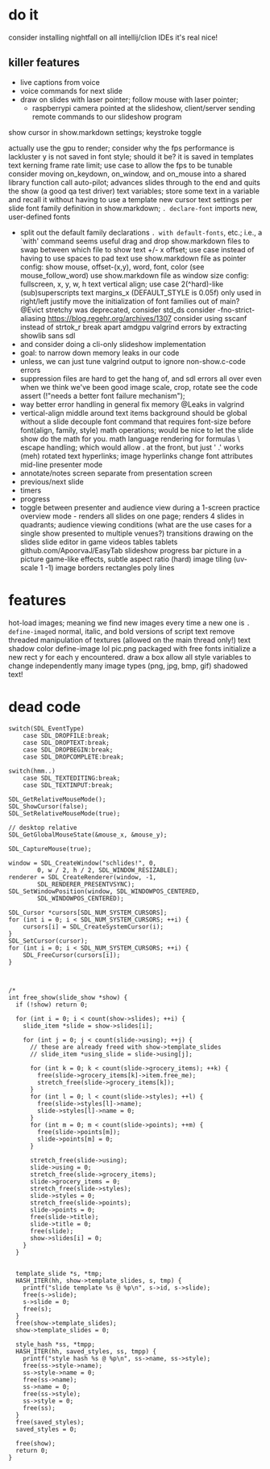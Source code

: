 # do it
consider installing nightfall on all intellij/clion IDEs it's real nice!

## killer features
- live captions from voice
- voice commands for next slide
- draw on slides with laser pointer; follow mouse with laser pointer;
  - raspberrypi camera pointed at the slideshow, client/server sending remote commands to our slideshow program

show cursor in show.markdown settings; keystroke toggle

actually use the gpu to render; consider why the fps performance is lackluster
y is not saved in font style; should it be? it is saved in templates
text kerning
frame rate limit; use case to allow the fps to be tunable
consider moving on_keydown, on_window, and on_mouse into a shared library function call
auto-pilot; advances slides through to the end and quits the show (a good qa test driver)
text variables; store some text in a variable and recall it without having to use a template
new cursor text settings per slide
font family definition in show.markdown; `. declare-font` imports new, user-defined fonts
  - split out the default family declarations `. with default-fonts`, etc.; i.e., a `with' command seems useful
drag and drop show.markdown files to swap between which file to show
text +/- x offset; use case instead of having to use spaces to pad text
use show.markdown file as pointer config: show mouse, offset-(x,y), word, font, color (see mouse_follow_word)
use show.markdown file as window size config: fullscreen, x, y, w, h
text vertical align; use case 2(^hard)-like (sub)superscripts
text margins_x (DEFAULT_STYLE is 0.05f) only used in right/left justify
move the initialization of font families out of main? @Evict
stretchy was deprecated, consider std_ds
consider -fno-strict-aliasing https://blog.regehr.org/archives/1307
consider using sscanf instead of strtok_r
break apart amdgpu valgrind errors by extracting showlib sans sdl
  - and consider doing a cli-only slideshow implementation 
  - goal: to narrow down memory leaks in our code
  - unless, we can just tune valgrind output to ignore non-show.c-code errors
  - suppression files are hard to get the hang of,
    and sdl errors all over even when we think we've been good
image scale, crop, rotate
see the code assert (!"needs a better font failure mechanism");
- way better error handling in general
fix memory @Leaks in valgrind
- vertical-align middle around text items
background should be global without a slide
decouple font command that requires font-size before font(align, family, style)
math operations; would be nice to let the slide show do the math for you.
math language rendering for formulas
\ escape handling; which would allow . at the front, but just ' .' works (meh)
rotated text
hyperlinks; image hyperlinks
change font attributes mid-line
presenter mode
- annotate/notes screen separate from presentation screen
- previous/next slide
- timers
- progress
- toggle between presenter and audience view during
  a 1-screen practice
overview mode - renders all slides on one page; renders 4 slides in quadrants;
audience viewing conditions (what are the use cases for a single show presented to multiple venues?)
transitions
drawing on the slides
slide editor in game
videos
tables
tablets github.com/ApoorvaJ/EasyTab
slideshow progress bar
picture in a picture
game-like effects, subtle
aspect ratio (hard)
image tiling (uv-scale 1 -1)
image borders
rectangles
poly lines

# features
hot-load images; meaning we find new images every time a new one is `. define-image`d
normal, italic, and bold versions of script text
remove threaded manipulation of textures (allowed on the main thread only!)
text shadow color
define-image lol pic.png
packaged with free fonts
initialize a new rect y for each y encountered. draw a box
allow all style variables to change independently
many image types (png, jpg, bmp, gif)
shadowed text!

# dead code

    switch(SDL_EventType)
        case SDL_DROPFILE:break;
        case SDL_DROPTEXT:break;
        case SDL_DROPBEGIN:break;
        case SDL_DROPCOMPLETE:break;

    switch(hmm..)
        case SDL_TEXTEDITING:break;
        case SDL_TEXTINPUT:break;

    SDL_GetRelativeMouseMode();
    SDL_ShowCursor(false);
    SDL_SetRelativeMouseMode(true);

    // desktop relative
    SDL_GetGlobalMouseState(&mouse_x, &mouse_y); 

    SDL_CaptureMouse(true);
    
    window = SDL_CreateWindow("schlides!", 0,
            0, w / 2, h / 2, SDL_WINDOW_RESIZABLE);
    renderer = SDL_CreateRenderer(window, -1,
            SDL_RENDERER_PRESENTVSYNC);
    SDL_SetWindowPosition(window, SDL_WINDOWPOS_CENTERED,
            SDL_WINDOWPOS_CENTERED);

    SDL_Cursor *cursors[SDL_NUM_SYSTEM_CURSORS];
    for (int i = 0; i < SDL_NUM_SYSTEM_CURSORS; ++i) {
        cursors[i] = SDL_CreateSystemCursor(i);
    }
    SDL_SetCursor(cursor);
    for (int i = 0; i < SDL_NUM_SYSTEM_CURSORS; ++i) {
        SDL_FreeCursor(cursors[i]);
    }
    
    

    /*
    int free_show(slide_show *show) {
      if (!show) return 0;
    
      for (int i = 0; i < count(show->slides); ++i) {
        slide_item *slide = show->slides[i];
    
        for (int j = 0; j < count(slide->using); ++j) {
          // these are already freed with show->template_slides
          // slide_item *using_slide = slide->using[j];
          
          for (int k = 0; k < count(slide->grocery_items); ++k) {
            free(slide->grocery_items[k]->item.free_me);
            stretch_free(slide->grocery_items[k]);
          }
          for (int l = 0; l < count(slide->styles); ++l) {
            free(slide->styles[l]->name);
            slide->styles[l]->name = 0;
          }
          for (int m = 0; m < count(slide->points); ++m) {
            free(slide->points[m]);
            slide->points[m] = 0;
          }
    
          stretch_free(slide->using);
          slide->using = 0;
          stretch_free(slide->grocery_items);
          slide->grocery_items = 0;
          stretch_free(slide->styles);
          slide->styles = 0;
          stretch_free(slide->points);
          slide->points = 0;
          free(slide->title);
          slide->title = 0;
          free(slide);
          show->slides[i] = 0;
        }
      }
        
    
      template_slide *s, *tmp;
      HASH_ITER(hh, show->template_slides, s, tmp) {
        printf("slide template %s @ %p\n", s->id, s->slide);
        free(s->slide);
        s->slide = 0;
        free(s);
      }
      free(show->template_slides);
      show->template_slides = 0;
    
      style_hash *ss, *tmpp;
      HASH_ITER(hh, saved_styles, ss, tmpp) {
        printf("style hash %s @ %p\n", ss->name, ss->style);
        free(ss->style->name);
        ss->style->name = 0;
        free(ss->name);
        ss->name = 0;
        free(ss->style);
        ss->style = 0;
        free(ss);
      }
      free(saved_styles);
      saved_styles = 0;
    
      free(show);
      return 0;
    }

